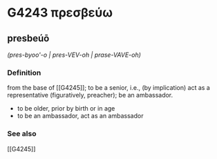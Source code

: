 # G4243 πρεσβεύω

## presbeúō

_(pres-byoo'-o | pres-VEV-oh | prase-VAVE-oh)_

### Definition

from the base of [[G4245]]; to be a senior, i.e., (by implication) act as a representative (figuratively, preacher); be an ambassador.

- to be older, prior by birth or in age
- to be an ambassador, act as an ambassador

### See also

[[G4245]]

